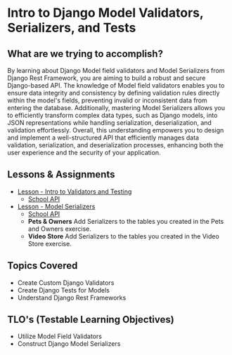 # Intro to Django Model Validators, Serializers, and Tests

## What are we trying to accomplish?

By learning about Django Model field validators and Model Serializers from Django Rest Framework, you are aiming to build a robust and secure Django-based API. The knowledge of Model field validators enables you to ensure data integrity and consistency by defining validation rules directly within the model's fields, preventing invalid or inconsistent data from entering the database. Additionally, mastering Model Serializers allows you to efficiently transform complex data types, such as Django models, into JSON representations while handling serialization, deserialization, and validation effortlessly. Overall, this understanding empowers you to design and implement a well-structured API that efficiently manages data validation, serialization, and deserialization processes, enhancing both the user experience and the security of your application.

## Lessons & Assignments

- [Lesson - Intro to Validators and Testing](./1-intro-validators-and-tests.md)
  - [School API](https://github.com/Code-Platoon-Assignments/django-school-api-III)
- [Lesson - Model Serializers](./2-intro-model-serializers.md)
  - [School API](https://github.com/Code-Platoon-Assignments/django-api-iv)
  - **Pets & Owners** Add Serializers to the tables you created in the Pets and Owners exercise.
  - **Video Store** Add Serializers to the tables you created in the Video Store exercise.

## Topics Covered

- Create Custom Django Validators
- Create Django Tests for Models
- Understand Django Rest Frameworks

## TLO's (Testable Learning Objectives)

- Utilize Model Field Validators
- Construct Django Model Serializers

